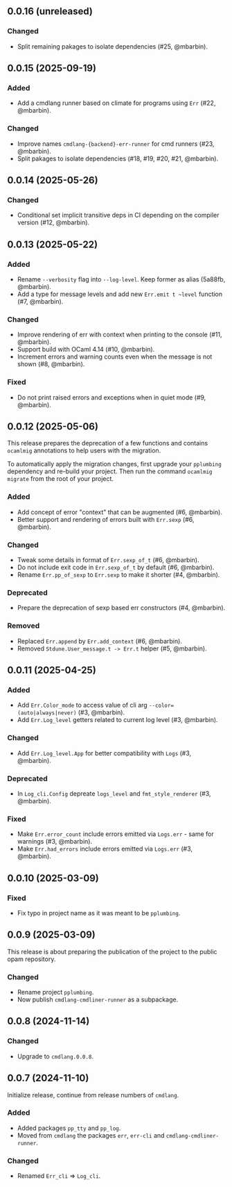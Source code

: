 ## 0.0.16 (unreleased)

### Changed

- Split remaining pakages to isolate dependencies (#25, @mbarbin).

## 0.0.15 (2025-09-19)

### Added

- Add a cmdlang runner based on climate for programs using `Err` (#22, @mbarbin).

### Changed

- Improve names `cmdlang-{backend}-err-runner` for cmd runners (#23, @mbarbin).
- Split pakages to isolate dependencies (#18, #19, #20, #21, @mbarbin).

## 0.0.14 (2025-05-26)

### Changed

- Conditional set implicit transitive deps in CI depending on the compiler version (#12, @mbarbin).

## 0.0.13 (2025-05-22)

### Added

- Rename `--verbosity` flag into `--log-level`. Keep former as alias (5a88fb, @mbarbin).
- Add a type for message levels and add new `Err.emit t ~level` function (#7, @mbarbin).

### Changed

- Improve rendering of err with context when printing to the console (#11, @mbarbin).
- Support build with OCaml 4.14 (#10, @mbarbin).
- Increment errors and warning counts even when the message is not shown (#8, @mbarbin).

### Fixed

- Do not print raised errors and exceptions when in quiet mode (#9, @mbarbin).

## 0.0.12 (2025-05-06)

This release prepares the deprecation of a few functions and contains `ocamlmig` annotations to help users with the migration.

To automatically apply the migration changes, first upgrade your `pplumbing` dependency and re-build your project. Then run the command `ocamlmig migrate` from the root of your project.

### Added

- Add concept of error "context" that can be augmented (#6, @mbarbin).
- Better support and rendering of errors built with `Err.sexp` (#6, @mbarbin).

### Changed

- Tweak some details in format of `Err.sexp_of_t` (#6, @mbarbin).
- Do not include exit code in `Err.sexp_of_t` by default (#6, @mbarbin).
- Rename `Err.pp_of_sexp` to `Err.sexp` to make it shorter (#4, @mbarbin).

### Deprecated

- Prepare the deprecation of sexp based err constructors (#4, @mbarbin).

### Removed

- Replaced `Err.append` by `Err.add_context` (#6, @mbarbin).
- Removed `Stdune.User_message.t -> Err.t` helper (#5, @mbarbin).

## 0.0.11 (2025-04-25)

### Added

- Add `Err.Color_mode` to access value of cli arg `--color=(auto|always|never)` (#3, @mbarbin).
- Add `Err.Log_level` getters related to current log level (#3, @mbarbin).

### Changed

- Add `Err.Log_level.App` for better compatibility with `Logs` (#3, @mbarbin).

### Deprecated

- In `Log_cli.Config` depreate `logs_level` and `fmt_style_renderer` (#3, @mbarbin).

### Fixed

- Make `Err.error_count` include errors emitted via `Logs.err` - same for warnings (#3, @mbarbin).
- Make `Err.had_errors` include errors emitted via `Logs.err` (#3, @mbarbin).

## 0.0.10 (2025-03-09)

### Fixed

- Fix typo in project name as it was meant to be `pplumbing`.

## 0.0.9 (2025-03-09)

This release is about preparing the publication of the project to the public opam repository.

### Changed

- Rename project `pplumbing`.
- Now publish `cmdlang-cmdliner-runner` as a subpackage.

## 0.0.8 (2024-11-14)

### Changed

- Upgrade to `cmdlang.0.0.8`.

## 0.0.7 (2024-11-10)

Initialize release, continue from release numbers of `cmdlang`.

### Added

- Added packages `pp_tty` and `pp_log`.
- Moved from `cmdlang` the packages `err`, `err-cli` and `cmdlang-cmdliner-runner`.

### Changed

- Renamed `Err_cli` => `Log_cli`.
